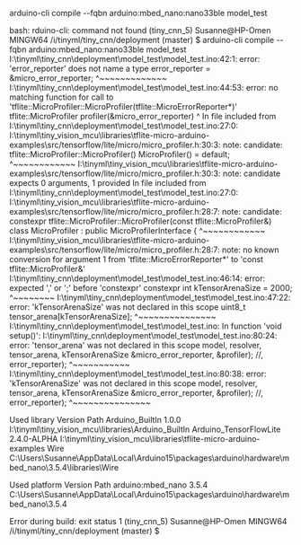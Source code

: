 arduino-cli compile --fqbn arduino:mbed_nano:nano33ble model_test

bash: rduino-cli: command not found
(tiny_cnn_5) 
Susanne@HP-Omen MINGW64 /i/tinyml/tiny_cnn/deployment (master)
$ arduino-cli compile --fqbn arduino:mbed_nano:nano33ble model_test
I:\tinyml\tiny_cnn\deployment\model_test\model_test.ino:42:1: error: 'error_reporter' does not name a type
 error_reporter = &micro_error_reporter;
 ^~~~~~~~~~~~~~
I:\tinyml\tiny_cnn\deployment\model_test\model_test.ino:44:53: error: no matching function for call to 'tflite::MicroProfiler::MicroProfiler(tflite::MicroErrorReporter*)'
 tflite::MicroProfiler profiler(&micro_error_reporter)
                                                     ^
In file included from I:\tinyml\tiny_cnn\deployment\model_test\model_test.ino:27:0:
I:\tinyml\tiny_vision_mcu\libraries\tflite-micro-arduino-examples\src/tensorflow/lite/micro/micro_profiler.h:30:3: note: candidate: tflite::MicroProfiler::MicroProfiler()
   MicroProfiler() = default;
   ^~~~~~~~~~~~~
I:\tinyml\tiny_vision_mcu\libraries\tflite-micro-arduino-examples\src/tensorflow/lite/micro/micro_profiler.h:30:3: note:   candidate expects 0 arguments, 1 provided
In file included from I:\tinyml\tiny_cnn\deployment\model_test\model_test.ino:27:0:
I:\tinyml\tiny_vision_mcu\libraries\tflite-micro-arduino-examples\src/tensorflow/lite/micro/micro_profiler.h:28:7: note: candidate: constexpr tflite::MicroProfiler::MicroProfiler(const tflite::MicroProfiler&)
 class MicroProfiler : public MicroProfilerInterface {
       ^~~~~~~~~~~~~
I:\tinyml\tiny_vision_mcu\libraries\tflite-micro-arduino-examples\src/tensorflow/lite/micro/micro_profiler.h:28:7: note:   no known conversion for argument 1 from 'tflite::MicroErrorReporter*' to 'const tflite::MicroProfiler&'
I:\tinyml\tiny_cnn\deployment\model_test\model_test.ino:46:14: error: expected ',' or ';' before 'constexpr'
              constexpr int kTensorArenaSize = 2000;
              ^~~~~~~~~
I:\tinyml\tiny_cnn\deployment\model_test\model_test.ino:47:22: error: 'kTensorArenaSize' was not declared in this scope
 uint8_t tensor_arena[kTensorArenaSize];
                      ^~~~~~~~~~~~~~~~
I:\tinyml\tiny_cnn\deployment\model_test\model_test.ino: In function 'void setup()':
I:\tinyml\tiny_cnn\deployment\model_test\model_test.ino:80:24: error: 'tensor_arena' was not declared in this scope
       model, resolver, tensor_arena, kTensorArenaSize &micro_error_reporter, &profiler); //, error_reporter);
                        ^~~~~~~~~~~~
I:\tinyml\tiny_cnn\deployment\model_test\model_test.ino:80:38: error: 'kTensorArenaSize' was not declared in this scope
       model, resolver, tensor_arena, kTensorArenaSize &micro_error_reporter, &profiler); //, error_reporter);
                                      ^~~~~~~~~~~~~~~~


Used library           Version     Path
Arduino_BuiltIn        1.0.0       I:\tinyml\tiny_vision_mcu\libraries\Arduino_BuiltIn
Arduino_TensorFlowLite 2.4.0-ALPHA I:\tinyml\tiny_vision_mcu\libraries\tflite-micro-arduino-examples
Wire                               C:\Users\Susanne\AppData\Local\Arduino15\packages\arduino\hardware\mbed_nano\3.5.4\libraries\Wire

Used platform     Version Path
arduino:mbed_nano 3.5.4   C:\Users\Susanne\AppData\Local\Arduino15\packages\arduino\hardware\mbed_nano\3.5.4

Error during build: exit status 1
(tiny_cnn_5) 
Susanne@HP-Omen MINGW64 /i/tinyml/tiny_cnn/deployment (master)
$